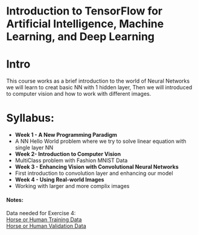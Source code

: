 # Introduction to TensorFlow for Artificial Intelligence, Machine Learning, and Deep Learning

# Intro

This course works as a brief introduction to the world of Neural Networks we will learn to creat basic NN with 1 hidden layer, Then we will introduced to computer vision
and how to work with different images.

# Syllabus:
  - **Week 1 - A New Programming Paradigm**
   - A NN Hello World problem where we try to solve linear equation with single layer NN
  - **Week 2- Introduction to Computer Vision**
   - MultiClass problem with Fashion MNIST Data
  -  **Week 3 - Enhancing Vision with Convolutional Neural Networks**
   - First introduction to convolution layer and enhancing our model
  -  **Week 4 - Using Real-world Images**
   - Working with larger and more complix images

#### Notes:
Data needed for Exercise 4:<br>
[Horse or Human Training Data](https://storage.googleapis.com/laurencemoroney-blog.appspot.com/horse-or-human.zip)<br>
[Horse or Human Validation Data](https://storage.googleapis.com/laurencemoroney-blog.appspot.com/validation-horse-or-human.zip)
